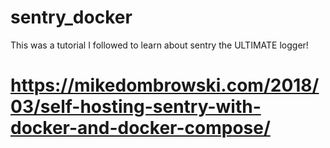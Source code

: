 # sentry_docker

This was a tutorial I followed to learn about sentry the ULTIMATE logger!

# https://mikedombrowski.com/2018/03/self-hosting-sentry-with-docker-and-docker-compose/
